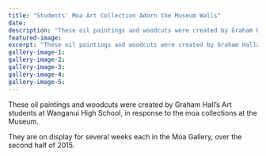 ```yaml
---
title: "Students' Moa Art Collection Adorn the Museum Walls"
date: 
description: "These oil paintings and woodcuts were created by Graham Hallâ€™s Art students at Wanganui High School, in response to the moa collections at the Museum."
featured-image: 
excerpt: "These oil paintings and woodcuts were created by Graham Hallâ€™s Art students at Wanganui High School, in response to the moa collections at the Museum."
gallery-image-1: 
gallery-image-2: 
gallery-image-3: 
gallery-image-4: 
gallery-image-5: 
---
```


<p><span>These oil paintings and woodcuts were created by Graham Hall&rsquo;s Art students at Wanganui High School, in response to the moa collections at the Museum. </span></p>
<p><span>They are on display for several weeks each in the Moa Gallery, over the second half of 2015.</span></p>

